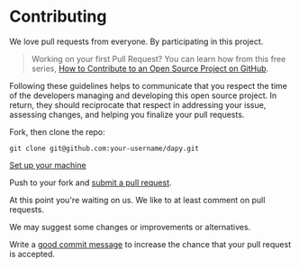 # Contributing

We love pull requests from everyone. By participating in this project.

[code of conduct]: https://thoughtbot.com/open-source-code-of-conduct

> Working on your first Pull Request? You can learn how from this free series, [How to Contribute to an Open Source Project on GitHub](https://egghead.io/courses/how-to-contribute-to-an-open-source-project-on-github).

Following these guidelines helps to communicate that you respect the time of the developers managing and developing this open source project. In return, they should reciprocate that respect in addressing your issue, assessing changes, and helping you finalize your pull requests.

Fork, then clone the repo:

    git clone git@github.com:your-username/dapy.git

[Set up your machine](https://github.com/aymanibrahim/dapy#pre-workshop)


Push to your fork and [submit a pull request][pr].

[pr]: https://github.com/aymanibrahim/dapy/compare/

At this point you're waiting on us. We like to at least comment on pull requests. 

We may suggest
some changes or improvements or alternatives.

Write a [good commit message][commit] to increase the chance that your pull request is accepted.

[commit]: http://tbaggery.com/2008/04/19/a-note-about-git-commit-messages.html
